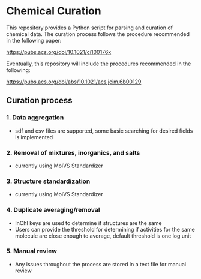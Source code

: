# Chemical Curation

This repository provides a Python script for parsing and curation of chemical
data. The curation process follows the procedure recommended in the following
paper:

https://pubs.acs.org/doi/10.1021/ci100176x

Eventually, this repository will include the procedures recommended in the
following:

https://pubs.acs.org/doi/abs/10.1021/acs.jcim.6b00129

## Curation process

### 1. Data aggregation
  - sdf and csv files are supported, some basic searching for desired fields is implemented
### 2. Removal of mixtures, inorganics, and salts
  - currently using MolVS Standardizer
### 3. Structure standardization
  - currently using MolVS Standardizer
### 4. Duplicate averaging/removal
  - InChI keys are used to determine if structures are the same
  - Users can provide the threshold for determining if activities for the same molecule are close enough to average, default threshold is one log unit
### 5. Manual review
  - Any issues throughout the process are stored in a text file for manual review


